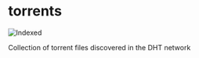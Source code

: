 torrents 
========
![Indexed](https://img.shields.io/badge/indexed-66330-blue)

Collection of torrent files discovered in the DHT network
